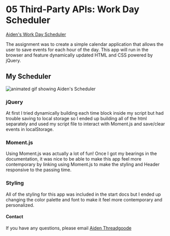 # 05 Third-Party APIs: Work Day Scheduler

[Aiden's Work Day Scheduler](https://a-thread.github.io/Daily-Scheduler/)

The assignment was to create a simple calendar application that allows the user to save events for each hour of the day. This app will run in the browser and feature dynamically updated HTML and CSS powered by jQuery.

## My Scheduler
![animated gif showing Aiden's Scheduler](/assets/images/demo.gif)

### jQuery
At first I tried dynamically building each time block inside my script but had trouble saving to local storage so I ended up building all of the html separately and used my script file to interact with Moment.js and save/clear events in localStorage.

### Moment.js
Using Moment.js was actually a lot of fun! Once I got my bearings in the documentation, it was nice to be able to make this app feel more contemporary by linking using Moment.js to make the styling and Header responsive to the passing time.

### Styling
All of the styling for this app was included in the start docs but I ended up changing the color palette and font to make it feel more contemporary and personalized.

#### Contact
If you have any questions, please email [Aiden Threadgoode](mailto:aiden.threadgoode@gmail.com)